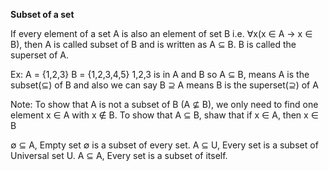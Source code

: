 **Subset of a set**

If every element of a set A is also an element of set B i.e. ∀x(x ∈ A -> x ∈ B), then A is called subset of B and is written as A ⊆ B. B is called the superset of A.

Ex:
    A = {1,2,3}
    B = {1,2,3,4,5}
    1,2,3 is in A and B
    so A ⊆ B, means A is the subset(⊆) of B
    and also we can say B ⊇ A means B is the superset(⊇) of A

Note:
To show that A is not a subset of B (A ⊈ B), we only need to find one element x ∈ A with x ∉ B.
To show that A ⊆ B, shaw that if x ∈ A, then x ∈ B

∅ ⊆ A, Empty set ∅ is a subset of every set.
A ⊆ U, Every set is a subset of Universal set U.
A ⊆ A, Every set is a subset of itself.